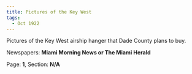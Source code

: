 ```yaml
---  
title: Pictures of the Key West  
tags:  
  - Oct 1922  
---  
```

  
Pictures of the Key West airship hanger that Dade County plans to buy.  
  
Newspapers: **Miami Morning News or The Miami Herald**  
  
Page: **1**, Section: **N/A** 
